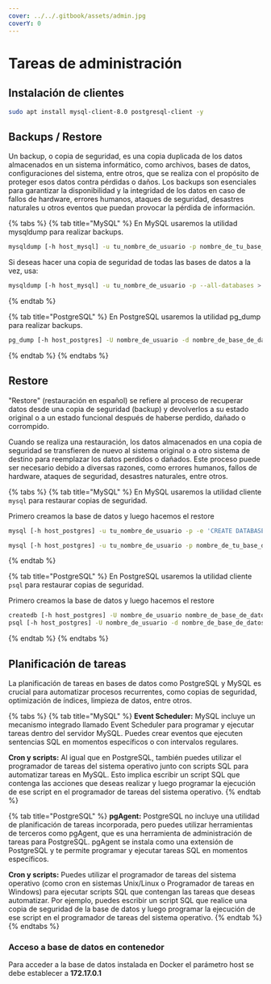 ```yaml
---
cover: ../../.gitbook/assets/admin.jpg
coverY: 0
---
```


# Tareas de administración

## Instalación de clientes

```bash
sudo apt install mysql-client-8.0 postgresql-client -y
```

## Backups / Restore

Un backup, o copia de seguridad, es una copia duplicada de los datos almacenados en un sistema informático, como archivos, bases de datos, configuraciones del sistema, entre otros, que se realiza con el propósito de proteger esos datos contra pérdidas o daños. Los backups son esenciales para garantizar la disponibilidad y la integridad de los datos en caso de fallos de hardware, errores humanos, ataques de seguridad, desastres naturales u otros eventos que puedan provocar la pérdida de información.

{% tabs %}
{% tab title="MySQL" %}
En MySQL usaremos la utilidad mysqldump para realizar backups.&#x20;

```bash
mysqldump [-h host_mysql] -u tu_nombre_de_usuario -p nombre_de_tu_base_de_datos > archivo_de_backup.sql
```

Si deseas hacer una copia de seguridad de todas las bases de datos a la vez, usa:

```bash
mysqldump [-h host_mysql] -u tu_nombre_de_usuario -p --all-databases > todas_las_bases_de_datos_backup.sql
```
{% endtab %}

{% tab title="PostgreSQL" %}
En PostgreSQL usaremos la utilidad pg\_dump para realizar backups.&#x20;

```bash
pg_dump [-h host_postgres] -U nombre_de_usuario -d nombre_de_base_de_datos -f archivo_de_backup.sql
```
{% endtab %}
{% endtabs %}

## Restore

"Restore" (restauración en español) se refiere al proceso de recuperar datos desde una copia de seguridad (backup) y devolverlos a su estado original o a un estado funcional después de haberse perdido, dañado o corrompido.

Cuando se realiza una restauración, los datos almacenados en una copia de seguridad se transfieren de nuevo al sistema original o a otro sistema de destino para reemplazar los datos perdidos o dañados. Este proceso puede ser necesario debido a diversas razones, como errores humanos, fallos de hardware, ataques de seguridad, desastres naturales, entre otros.

{% tabs %}
{% tab title="MySQL" %}
En MySQL usaremos la utilidad cliente `mysql` para restaurar copias de seguridad.&#x20;

Primero creamos la base de datos y luego hacemos el restore

```bash
mysql [-h host_postgres] -u tu_nombre_de_usuario -p -e 'CREATE DATABASE nombre_de_tu_base_de_datos;'

mysql [-h host_postgres] -u tu_nombre_de_usuario -p nombre_de_tu_base_de_datos < archivo_de_backup.sql
```
{% endtab %}

{% tab title="PostgreSQL" %}
En PostgreSQL usaremos la utilidad cliente `psql` para restaurar copias de seguridad.&#x20;

Primero creamos la base de datos y luego hacemos el restore

```bash
createdb [-h host_postgres] -U nombre_de_usuario nombre_de_base_de_datos
psql [-h host_postgres] -U nombre_de_usuario -d nombre_de_base_de_datos -f archivo_de_backup.sql
```
{% endtab %}
{% endtabs %}

## Planificación de tareas

La planificación de tareas en bases de datos como PostgreSQL y MySQL es crucial para automatizar procesos recurrentes, como copias de seguridad, optimización de índices, limpieza de datos, entre otros.&#x20;

{% tabs %}
{% tab title="MySQL" %}
**Event Scheduler:** MySQL incluye un mecanismo integrado llamado Event Scheduler para programar y ejecutar tareas dentro del servidor MySQL. Puedes crear eventos que ejecuten sentencias SQL en momentos específicos o con intervalos regulares.

**Cron y scripts:** Al igual que en PostgreSQL, también puedes utilizar el programador de tareas del sistema operativo junto con scripts SQL para automatizar tareas en MySQL. Esto implica escribir un script SQL que contenga las acciones que deseas realizar y luego programar la ejecución de ese script en el programador de tareas del sistema operativo.
{% endtab %}

{% tab title="PostgreSQL" %}
**pgAgent:** PostgreSQL no incluye una utilidad de planificación de tareas incorporada, pero puedes utilizar herramientas de terceros como pgAgent, que es una herramienta de administración de tareas para PostgreSQL. pgAgent se instala como una extensión de PostgreSQL y te permite programar y ejecutar tareas SQL en momentos específicos.

**Cron y scripts:** Puedes utilizar el programador de tareas del sistema operativo (como cron en sistemas Unix/Linux o Programador de tareas en Windows) para ejecutar scripts SQL que contengan las tareas que deseas automatizar. Por ejemplo, puedes escribir un script SQL que realice una copia de seguridad de la base de datos y luego programar la ejecución de ese script en el programador de tareas del sistema operativo.
{% endtab %}
{% endtabs %}

### Acceso a base de datos en contenedor

Para acceder a la base de datos instalada en Docker el parámetro host se debe establecer a **172.17.0.1**

